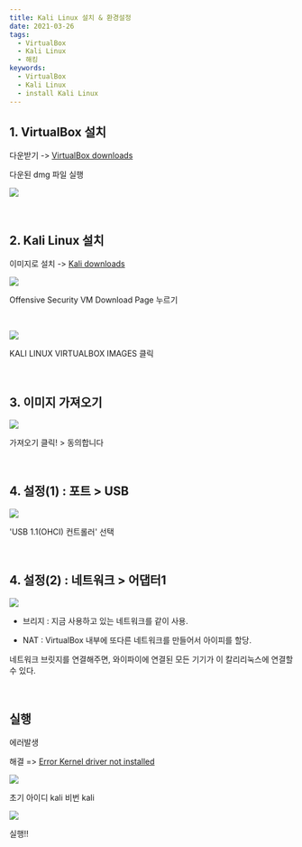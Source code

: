 ```yaml
---
title: Kali Linux 설치 & 환경설정
date: 2021-03-26
tags:
  - VirtualBox
  - Kali Linux
  - 해킹
keywords:
  - VirtualBox
  - Kali Linux
  - install Kali Linux
---
```


## 1. VirtualBox 설치

다운받기 -> [VirtualBox downloads](https://www.virtualbox.org/wiki/Downloads)

다운된 dmg 파일 실행

![](virtualBoxInstaller.png)

<br/>

## 2. Kali Linux 설치

이미지로 설치 -> [Kali downloads](https://www.kali.org/downloads/)

![](downloadBtn.png)

Offensive Security VM Download Page 누르기

<br/>

![](imageDownloadBtn.png)

KALI LINUX VIRTUALBOX IMAGES 클릭

<br/>

## 3. 이미지 가져오기

![](가져오기.png)

가져오기 클릭! > 동의합니다

<br/>

## 4. 설정(1) : 포트 > USB

![](usb포트.png)

'USB 1.1(OHCI) 컨트롤러' 선택

<br/>

## 4. 설정(2) : 네트워크 > 어댑터1

![](어댑터에브릿지.png)

- 브리지 : 지금 사용하고 있는 네트워크를 같이 사용.

- NAT : VirtualBox 내부에 또다른 네트워크를 만들어서 아이피를 할당.

네트워크 브릿지를 연결해주면, 와이파이에 연결된 모든 기기가 이 칼리리눅스에 연결할 수 있다.

<br/>

## 실행

에러발생

해결 => [Error Kernel driver not installed](https://jeonghye-choi.github.io/VirtualBoxError/)

![](success.png)

초기 아이디 kali 비번 kali

![](success2.png)

실행!!
